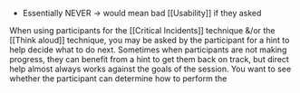 - Essentially NEVER $\rightarrow$ would mean bad [[Usability]] if they asked

When using participants for the [[Critical Incidents]] technique &/or the [[Think aloud]] technique, you may be asked by the participant for a hint to help decide what to do next. Sometimes when participants are not making progress, they can benefit from a hint to get them back on track, but direct help almost always works against the goals of the session. You want to see whether the participant can determine how to perform the 